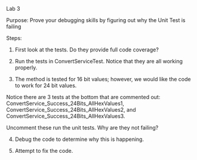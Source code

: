 Lab 3

Purpose: 
Prove your debugging skills by figuring out why the Unit Test is failing


Steps:

1. First look at the tests.  Do they provide full code coverage?

2. Run the tests in ConvertServiceTest.  Notice that they are all working properly.

3. The method is tested for 16 bit values; however, we would like the code to work for 24 bit values.

Notice there are 3 tests at the bottom that are commented out: ConvertService_Success_24Bits_AllHexValues1, ConvertService_Success_24Bits_AllHexValues2, and  
ConvertService_Success_24Bits_AllHexValues3.

Uncomment these run the unit tests.  Why are they not failing?

4. Debug the code to determine why this is happening.

5. Attempt to fix the code.
